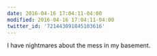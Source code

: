 ```yaml
---
date: 2016-04-16 17:04:11-04:00
modified: 2016-04-16 17:04:11-04:00
twitter_id: '721443091845103616'
---
```


  I have nightmares about the mess in my basement.